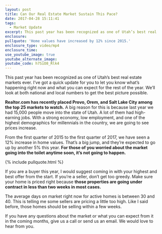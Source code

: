 ```yaml
---
layout: post
title: Can Our Real Estate Market Sustain This Pace?
date: 2017-04-28 15:11:41
tags:
  - Market Update
excerpt: This past year has been recognized as one of Utah’s best real estate markets ever. I’ve got a quick update for you to let you know what’s happening right now and what you can expect for the rest of the year. We’ll look at both national and local numbers to get the best picture possible.
enclosure:
pullquote: 'Home values have increased by 12% since 2015.'
enclosure_type: video/mp4
enclosure_time:
use_youtube_image: true
youtube_alternate_image:
youtube_code: h7SiO8_Rlk4
---
```



This past year has been recognized as one of Utah’s best real estate markets ever. I’ve got a quick update for you to let you know what’s happening right now and what you can expect for the rest of the year. We’ll look at both national and local numbers to get the best picture possible.

**Realtor.com has recently placed Provo, Orem, and Salt Lake City among the top 25 markets to watch.** A big reason for this is because last year we had 15,000 people move into the state of Utah. A lot of them had high-earning jobs. With a strong economy, low employment, and one of the highest demographics for millennials in the country, we are going to see prices increase.

From the first quarter of 2015 to the first quarter of 2017, we have seen a 12% increase in home values. That’s a big jump, and they’re expected to go up by another 5% this year. **For those of you worried about the market going into the toilet anytime soon, it’s not going to happen.**

{% include pullquote.html %}

If you are a buyer this year, I would suggest coming in with your highest and best offer from the start. If you’re a seller, don’t get too greedy. Make sure your home is priced right because **those properties are going under contract in less than two weeks in most cases.**

The average days on market right now for active homes is between 30 and 40. This is telling me some sellers are pricing a little too high. Like I said before, those homes should be selling within a few weeks.

If you have any questions about the market or what you can expect from it in the coming months, give us a call or send us an email. We would love to hear from you.
